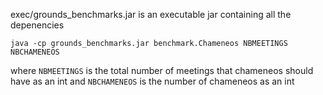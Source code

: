 exec/grounds_benchmarks.jar is an executable jar containing all the depenencies
```
java -cp grounds_benchmarks.jar benchmark.Chameneos NBMEETINGS NBCHAMENEOS
```
where `NBMEETINGS` is the total number of meetings that chameneos should have as an int and `NBCHAMENEOS` is the number of chameneos as an int
